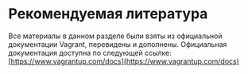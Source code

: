# Рекомендуемая литература

Все материалы в данном разделе были взяты из официальной документации Vagrant, перевидены и дополнены. Официальная документация доступна по следующей ссылке: [https://www.vagrantup.com/docs](https://www.vagrantup.com/docs) 

